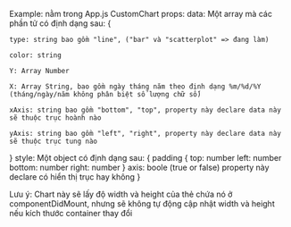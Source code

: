 Example: nằm trong App.js
CustomChart props:
data: Một array mà các phần tử có định dạng sau:
{   
    
    type: string bao gồm "line", ("bar" và "scatterplot" => đang làm)

    color: string

    Y: Array Number

    X: Array String, bao gồm ngày tháng năm theo định dạng %m/%d/%Y (tháng/ngày/năm không phân biệt số lượng chữ số)

    xAxis: string bao gồm "bottom", "top", property này declare data này sẽ thuộc trục hoành nào

    yAxis: string bao gồm "left", "right", property này declare data này sẽ thuộc trục tung nào

}
style: Một object có định dạng sau: 
{
    padding {
        top: number
        left: number
        bottom: number
        right: number
    }
    axis: boole (true or false) property này declare có hiển thị trục hay không
}

Lưu ý: Chart này sẽ lấy độ width và height của thẻ chứa nó ở componentDidMount, nhưng sẽ không tự động cập nhật width và height nếu kích thước container thay đổi